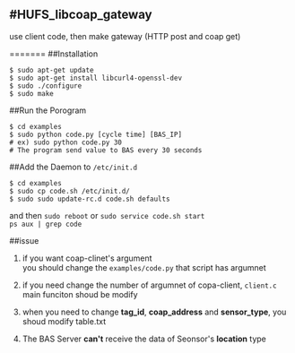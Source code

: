 #HUFS_libcoap_gateway 
-----
use client code, then make gateway (HTTP post and coap get)

=======
##Installation
```
$ sudo apt-get update  
$ sudo apt-get install libcurl4-openssl-dev   
$ sudo ./configure  
$ sudo make  
```

##Run the Porogram 
```
$ cd examples  
$ sudo python code.py [cycle time] [BAS_IP]   
# ex) sudo python code.py 30   
# The program send value to BAS every 30 seconds  
```

##Add the Daemon to `/etc/init.d`
```
$ cd examples  
$ sudo cp code.sh /etc/init.d/  
$ sudo sudo update-rc.d code.sh defaults  
```
and then `sudo reboot` or `sudo service code.sh start`  
`ps aux | grep code`

##issue  
1. if you want coap-clinet's argument    
you should change the `examples/code.py` that script has argumnet    
  
2. if you need change the number of argumnet of copa-client, `client.c` main funciton shoud be modify   
  
3. when you need to change **tag_id**, **coap_address** and **sensor_type**, you shoud modify table.txt
  
4. The BAS Server **can't** receive the data of Seonsor's **location** type 

